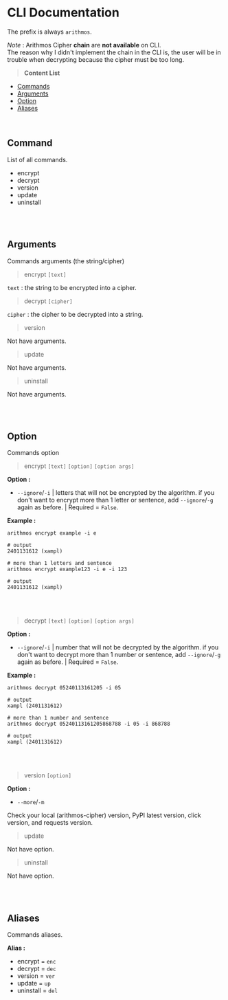 # CLI Documentation
The prefix is always `arithmos`.

*Note* : Arithmos Cipher **chain** are **not available** on CLI. <br>
The reason why I didn't implement the chain in the CLI is, the user will be in trouble when decrypting because the cipher must be too long.

> **Content List**
- [Commands](https://github.com/LyQuid12/arithmos-cipher/blob/master/cli.md#commands)
- [Arguments](https://github.com/LyQuid12/arithmos-cipher/blob/master/cli.md#arguments)
- [Option](https://github.com/LyQuid12/arithmos-cipher/blob/master/cli.md#option)
- [Aliases](https://github.com/LyQuid12/arithmos-cipher/blob/master/cli.md#aliases)

<br>

## Command
List of all commands.
- encrypt
- decrypt
- version
- update
- uninstall

<br>
<br>

## Arguments
Commands arguments (the string/cipher)
> encrypt `[text]`

`text` : the string to be encrypted into a cipher.

> decrypt `[cipher]`

`cipher` : the cipher to be decrypted into a string.

> version

Not have arguments.

> update

Not have arguments.

> uninstall

Not have arguments.

<br>
<br>

## Option
Commands option

> encrypt `[text]` `[option]` `[option args]`

**Option :**
- `--ignore`/`-i` | letters that will not be encrypted by the algorithm.
if you don't want to encrypt more than 1 letter or sentence, add `--ignore`/`-g` again as before. | Required = `False`.

**Example :**
```
arithmos encrypt example -i e

# output
2401131612 (xampl)

# more than 1 letters and sentence
arithmos encrypt example123 -i e -i 123

# output
2401131612 (xampl)
```

<br>
<br>

> decrypt `[text]` `[option]` `[option args]`

**Option :**
- `--ignore`/`-i` | number that will not be decrypted by the algorithm.
if you don't want to decrypt more than 1 number or sentence, add `--ignore`/`-g` again as before. | Required = `False`.

**Example :**
```
arithmos decrypt 05240113161205 -i 05

# output
xampl (2401131612)

# more than 1 number and sentence
arithmos decrypt 05240113161205868788 -i 05 -i 868788

# output
xampl (2401131612)
```

<br>
<br>

> version `[option]`

**Option :**
- `--more`/`-m`

Check your local (arithmos-cipher) version, PyPI latest version, click version, and requests version.

> update

Not have option.

> uninstall

Not have option.

<br>
<br>

## Aliases
Commands aliases.

**Alias :**
- encrypt = `enc`
- decrypt = `dec`
- version = `ver`
- update = `up`
- uninstall = `del`
